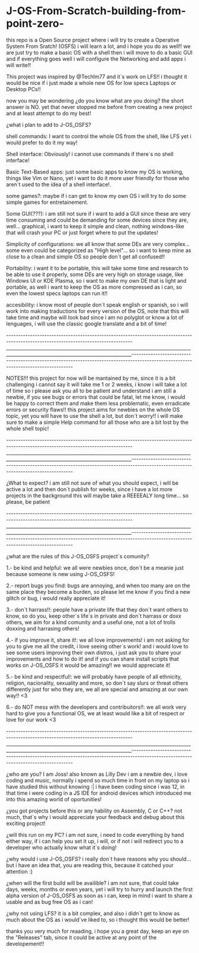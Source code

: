 # J-OS-From-Scratch-building-from-point-zero-
this repo is a Open Source project where i will try to create a Operative System From Sratch! (OSFS)
i will learn a lot, and i hope you do as well!! we are just try to make a basic OS with a shell
then i will move to do a basic GUI
and if everything goes well i will configure the Networking and add apps i will write!!

This project was inspired by @Techlm77 and it´s work on LFS!!
i thought it would be nice if i just made a whole new OS for low specs Laptops or Desktop PCs!!

now you may be wondering ¿do you know what are you doing? the short answer is NO.
yet that never stopped me before from creating a new project and at least attempt to do my best!

¿what i plan to add to J-OS_OSFS?

shell commands: I want to control the whole OS from the shell, like LFS yet i would prefer to do it my way!

Shell interface: Obviously! i cannot use commands if there´s no shell interface!

Basic Text-Based apps: just some basic apps to know my OS is working, things like Vim or Nano, yet i want to do it more user friendly for those who aren´t used to the idea of a shell interface!.

some games?: maybe if i can get to know my own OS i will try to do some simple games for entretainement.

Some GUI(???): i am still not sure if i want to add a GUI since these are very time consuming and could be demanding for some devices since they are, well... graphical, i want to keep it simple and clean, nothing windows-like that will crash your PC or just forget where to put the updates!

Simplicity of configurations: we all know that some DEs are very complex... some even could be categorized as "High level"... so i want to keep mine as close to a clean and simple OS so people don´t get all confused!!

Portability: i want it to be portable, this will take some time and research to be able to use it properly, some DEs are very high on storage usage, like Windows UI or KDE Plasma, so i want to make my own DE that is light and portable, as well i want to keep the OS as more compressed as i can, so even the lowest specs laptops can run it!!

accesibility: i know most of people don´t speak english or spanish, so i will work into making traductions for every version of the OS, note that this will take time and maybe will look bad since i am no polyglot or know a lot of lenguages, i will use the classic google translate and a bit of time!

-----------------------------------------------------------------------------------------------------------------------------------___________________________________________________________________________________________________________________________________-----------------------------------------------------------------------------------------------------------------------------------

NOTES!!!
this project for now will be mantained by me, since it is a bit challenging i cannot say it will take me 1 or 2 weeks, i know i will take a lot of time so i please ask you all to be patient and understand i am still a newbie, if you see bugs or errors that could be fatal, let me know, i would be happy to correct them and make them less problematic, even erradicate errors or security flaws!!
this project aims for newbies on the whole OS topic, yet you will have to use the shell a lot, but don´t worry!!
i will make sure to make a simple Help command for all those who are a bit lost by the whole shell topic!

-----------------------------------------------------------------------------------------------------------------------------------___________________________________________________________________________________________________________________________________-----------------------------------------------------------------------------------------------------------------------------------

¿What to expect?
i am still not sure of what you should expect, i will be active a lot and then don´t publish for weeks, since i have a lot more projects in the background this will maybe take a REEEEALY long time... so please, be patient

-----------------------------------------------------------------------------------------------------------------------------------___________________________________________________________________________________________________________________________________-----------------------------------------------------------------------------------------------------------------------------------

¿what are the rules of this J-OS_OSFS project´s comunity?

1.- be kind and helpful: we all were newbies once, don´t be a meanie just because someone is new using J-OS_OSFS!

2.- report bugs you find: bugs are annoying, and when too many are on the same place they become a burden, so please let me know if you find a new glitch or bug, i would really appreciate it!

3.- don´t harrass!!: people have a private life that they don´t want others to know, so do you, keep other´s life´s in private and don´t harrass or doxx others, we aim for a kind comunity and a useful one, not a lot of trolls doxxing and harrasing others!

4.- if you improve it, share it!: we all love improvements! i am not asking for you to give me all the credit, i love seeing other´s work! and i would love to see some users improving their own distros, i just ask you to share your improvements and how to do it!
and if you can share install scripts that works on J-OS_OSFS it would be amazing!!
we would appreciate it!

5.- be kind and respectful!: we will probably have people of all ethnicity, religion, nacionality, sexuality and more, so don´t say slurs or threat others differently just for who they are, we all are special and amazing at our own way!! <3

6.- do NOT mess with the developers and contribuitors!!: we all work very hard to give you a functional OS, we at least would like a bit of respect or love for our work <3

-----------------------------------------------------------------------------------------------------------------------------------___________________________________________________________________________________________________________________________________-----------------------------------------------------------------------------------------------------------------------------------

¿who are you?
I am Joss! also known as Lilly Dev
i am a newbie dev, i love coding and music, normally i spend so much time in front on my laptop so i have studied this without knowing :|
i have been coding since i was 12, in that time i were coding in a JS IDE for android devices which introduced me into this amazing world of oportunities!

¿you got projects before this or any hability on Assembly, C or C++?
not much, that´s why i would appreciate your feedback and debug about this exciting project!

¿will this run on my PC?
i am not sure, i need to code everything by hand either way, if i can help you set it up, i will, or if not i will redirect you to a developer who actually know what it´s doing!

¿why would i use J-OS_OSFS?
i really don´t have reasons why you should... but i have an idea that, you are reading this, because it catched your attention :)

¿when will the first build will be availible?
i am not sure, that could take days, weeks, months or even years, yet i will try to hurry and launch the first alpha version of J-OS_OSFS as soon as i can, keep in mind i want to share a usable and as bug free OS as i can!

¿why not using LFS?
it is a bit complex, and also i didn´t get to know as much about the OS as i would´ve liked to, so i thought this would be better!

thanks you very much for reaading, i hope you a great day, keep an eye on the "Releases" tab, since it could be active at any point of the developement!!
